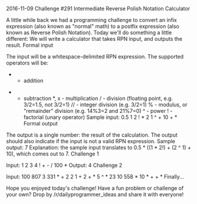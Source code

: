 2016-11-09 Challenge #291 Intermediate Reverse Polish Notation Calculator

A little while back we had a programming challenge to convert an infix expression (also known as "normal" math) to a postfix expression (also known as Reverse Polish Notation). Today we'll do something a little different: We will write a calculator that takes RPN input, and outputs the result.
Formal input

The input will be a whitespace-delimited RPN expression. The supported operators will be:
+ - addition
- - subtraction
*, x - multiplication
/ - division (floating point, e.g. 3/2=1.5, not 3/2=1)
// - integer division (e.g. 3/2=1)
% - modulus, or "remainder" division (e.g. 14%3=2 and 21%7=0)
^ - power
! - factorial (unary operator)
Sample input:
0.5 1 2 ! * 2 1 ^ + 10 + *
Formal output

The output is a single number: the result of the calculation. The output should also indicate if the input is not a valid RPN expression.
Sample output:
7
Explanation: the sample input translates to 0.5 * ((1 * 2!) + (2 ^ 1) + 10), which comes out to 7.
Challenge 1

Input: 1 2 3 4 ! + - / 100 *
Output: 4
Challenge 2

Input: 100 807 3 331 * + 2 2 1 + 2 + * 5 ^ * 23 10 558 * 10 * + + *
Finally...

Hope you enjoyed today's challenge! Have a fun problem or challenge of your own? Drop by /r/dailyprogrammer_ideas and share it with everyone!